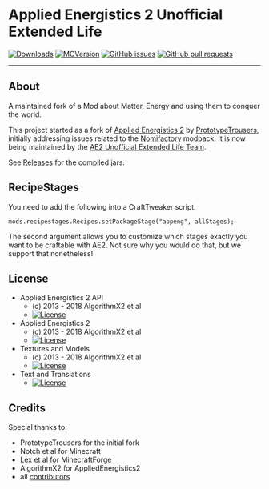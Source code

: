 # Applied Energistics 2 Unofficial Extended Life

[![Downloads](http://cf.way2muchnoise.eu/570458.svg)](https://www.curseforge.com/minecraft/mc-mods/ae2-extended-life) [![MCVersion](http://cf.way2muchnoise.eu/versions/570458.svg)](https://www.curseforge.com/minecraft/mc-mods/ae2-extended-life) [![GitHub issues](https://img.shields.io/github/issues/AE2-UEL/Applied-Energistics-2.svg)](https://github.com/AE2-UEL/Applied-Energistics-2/issues) [![GitHub pull requests](https://img.shields.io/github/issues-pr/AE2-UEL/Applied-Energistics-2.svg)](https://github.com/AE2-UEL/Applied-Energistics-2/pulls)

---

## About
 
A maintained fork of a Mod about Matter, Energy and using them to conquer the world.

This project started as a fork of [Applied Energistics 2](https://github.com/AppliedEnergistics/Applied-Energistics-2) by [PrototypeTrousers](https://github.com/PrototypeTrousers), initially addressing issues related to the [Nomifactory](https://www.curseforge.com/minecraft/modpacks/nomifactory) modpack. It is now being maintained by the [AE2 Unofficial Extended Life Team](https://github.com/AE2-UEL).
 
See [Releases](https://github.com/PrototypeTrousers/Applied-Energistics-2/releases) for the compiled jars.

## RecipeStages

You need to add the following into a CraftTweaker script:
```
mods.recipestages.Recipes.setPackageStage("appeng", allStages);
```

The second argument allows you to customize which stages exactly you want to be craftable with AE2. Not sure why you would do that, but we support that nonetheless!

## License
* Applied Energistics 2 API
  - (c) 2013 - 2018 AlgorithmX2 et al
  - [![License](https://img.shields.io/badge/License-MIT-red.svg?style=flat-square)](http://opensource.org/licenses/MIT)
* Applied Energistics 2
  - (c) 2013 - 2018 AlgorithmX2 et al
  - [![License](https://img.shields.io/badge/License-LGPLv3-blue.svg?style=flat-square)](https://raw.githubusercontent.com/AppliedEnergistics/Applied-Energistics-2/rv2/LICENSE)
* Textures and Models
  - (c) 2013 - 2018 AlgorithmX2 et al
  - [![License](https://img.shields.io/badge/License-CC%20BY--NC--SA%203.0-yellow.svg?style=flat-square)](https://creativecommons.org/licenses/by-nc-sa/3.0/)
* Text and Translations
  - [![License](https://img.shields.io/badge/License-No%20Restriction-green.svg?style=flat-square)](https://creativecommons.org/publicdomain/zero/1.0/)

## Credits

Special thanks to:

* PrototypeTrousers for the initial fork
* Notch et al for Minecraft
* Lex et al for MinecraftForge
* AlgorithmX2 for AppliedEnergistics2
* all [contributors](https://github.com/AppliedEnergistics/Applied-Energistics-2/graphs/contributors)
